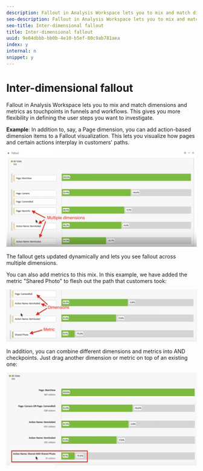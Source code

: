 ```yaml
---
description: Fallout in Analysis Workspace lets you to mix and match dimensions and metrics as touchpoints in funnels and workflows. This gives you more flexibility in defining the user steps you want to investigate.
seo-description: Fallout in Analysis Workspace lets you to mix and match dimensions and metrics as touchpoints in funnels and workflows. This gives you more flexibility in defining the user steps you want to investigate.
seo-title: Inter-dimensional fallout
title: Inter-dimensional fallout
uuid: 9e04dbbb-bb0b-4e10-b5ef-80c9ab781aea
index: y
internal: n
snippet: y
---
```


# Inter-dimensional fallout

Fallout in Analysis Workspace lets you to mix and match dimensions and metrics as touchpoints in funnels and workflows. This gives you more flexibility in defining the user steps you want to investigate.

**Example**: In addition to, say, a Page dimension, you can add action-based dimension items to a Fallout visualization. This lets you visualize how pages and certain actions interplay in customers' paths.

![](assets/interdimensional-fallout1.png)

The fallout gets updated dynamically and lets you see fallout across multiple dimensions.

You can also add metrics to this mix. In this example, we have added the metric "Shared Photo" to flesh out the path that customers took:

![](assets/interdimensional-fallout2.png)

In addition, you can combine different dimensions and metrics into AND checkpoints. Just drag another dimension or metric on top of an existing one:

![](assets/interdimensional-fallout3.png)

